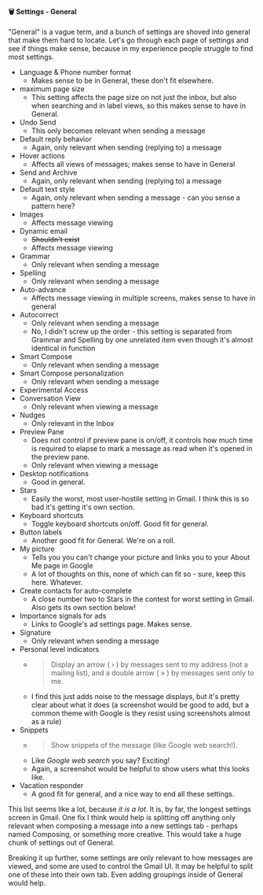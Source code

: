 #### 🗑️ Settings - General
"General" is a vague term, and a bunch of settings are shoved into general that make them hard to locate. Let's go through each page of settings and see if things make sense, because in my experience people struggle to find most settings.

* Language & Phone number format
  * Makes sense to be in General, these don't fit elsewhere.
* maximum page size
  * This setting affects the page size on not just the inbox, but also when searching and in label views, so this makes sense to have in General.
* Undo Send
  * This only becomes relevant when sending a message
* Default reply behavior
  * Again, only relevant when sending (replying to) a message
* Hover actions
  * Affects all views of messages; makes sense to have in General
* Send and Archive
  * Again, only relevant when sending (replying to) a message
* Default text style
  * Again, only relevant when sending a message - can you sense a pattern here?
* Images
  * Affects message viewing
* Dynamic email
  * ~~Shouldn't exist~~
  * Affects message viewing
* Grammar
  * Only relevant when sending a message
* Spelling
  * Only relevant when sending a message
* Auto-advance
  * Affects message viewing in multiple screens, makes sense to have in general
* Autocorrect
  * Only relevant when sending a message
  * No, I didn't screw up the order - this setting is separated from Grammar and Spelling by one unrelated item even though it's almost identical in function
* Smart Compose
  * Only relevant when sending a message
* Smart Compose personalization
  * Only relevant when sending a message
* Experimental Access
* Conversation View
  * Only relevant when viewing a message
* Nudges
  * Only relevant in the Inbox
* Preview Pane
  * Does not control if preview pane is on/off, it controls how much time is required to elapse to mark a message as read when it's opened in the preview pane.
  * Only relevant when viewing a message
* Desktop notifications
  * Good in general.
* Stars
  * Easily the worst, most user-hostile setting in Gmail. I think this is so bad it's getting it's own section.
* Keyboard shortcuts
  * Toggle keyboard shortcuts on/off. Good fit for general.
* Button labels
  * Another good fit for General. We're on a roll.
* My picture
  * Tells you you can't change your picture and links you to your About Me page in Google
  * A lot of thoughts on this, none of which can fit so - sure, keep this here. Whatever.
* Create contacts for auto-complete
  * A close number two to Stars in the contest for worst setting in Gmail. Also gets its own section below!
* Importance signals for ads
  * Links to Google's ad settings page. Makes sense.
* Signature
  * Only relevant when sending a message
* Personal level indicators
  * > Display an arrow ( › ) by messages sent to my address (not a mailing list), and a double arrow ( » ) by messages sent only to me.
  * I find this just adds noise to the message displays, but it's pretty clear about what it does (a screenshot would be good to add, but a common theme with Google is they resist using screenshots almost as a rule)
* Snippets
  * > Show snippets of the message (like Google web search!).
  * Like *Google web search* you say? Exciting!
  * Again, a screenshot would be helpful to show users what this looks like.
* Vacation responder
  * A good fit for general, and a nice way to end all these settings.

This list seems like a lot, because *it is a lot*. It is, by far, the longest settings screen in Gmail. One fix I think would help is splitting off anything only relevant when composing a message into a new settings tab - perhaps named Composing, or something more creative. This would take a huge chunk of settings out of General.

Breaking it up further, some settings are only relevant to how messages are viewed, and some are used to control the Gmail UI. It may be helpful to split one of these into their own tab. Even adding groupings inside of General would help.